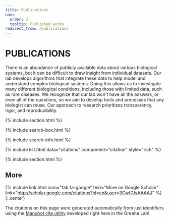 ```yaml
---
title: Publications
nav:
  order: 3
  tooltip: Published works
redirect_from: /publications
---
```


# <i class="fas fa-microscope"></i>PUBLICATIONS

There is an abundance of publicly available data about various biological systems, but it can be difficult to draw insight from individual datasets.
Our lab develops algorithms that integrate these data to help model and understand complex biological systems.
Doing this allows us to investigate many different biological conditions, including those with limited data, such as rare diseases.
We recognize that our lab won't have all the answers, or even all of the questions, so we aim to develop tools and processes that any biologist can reuse.
Our approach to research prioritizes transparency, rigor, and reproducibility.

{% include section.html %}

{% include search-box.html %}

{% include search-info.html %}

{% include list.html data="citations" component="citation" style="rich" %}

{% include section.html %}

## More

{%
  include link.html
  icon="fab fa-google"
  text="More on Google Scholar"
  link="http://scholar.google.com/citations?hl=en&user=3Cwf7JsAAAAJ"
%}
{:.center}

The citations on this page were generated automatically from just identifiers using the [Manubot cite utility](https://github.com/manubot/manubot#cite) developed right here in the Greene Lab!
